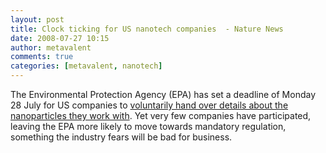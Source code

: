 ```yaml
---
layout: post
title: Clock ticking for US nanotech companies  - Nature News
date: 2008-07-27 10:15
author: metavalent
comments: true
categories: [metavalent, nanotech]
---
```

The Environmental Protection Agency (EPA) has set a deadline of Monday 28 July for US companies to <a href="http://www.nature.com/news/2008/080725/full/news.2008.983.html?s=news_rss">voluntarily hand over details about the nanoparticles they work with</a>. Yet very few companies have participated, leaving the EPA more likely to move towards mandatory regulation, something the industry fears will be bad for business.
